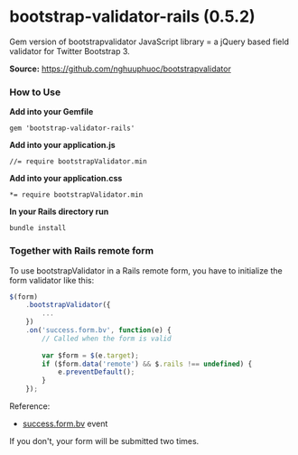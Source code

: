 bootstrap-validator-rails (0.5.2)
=================================

Gem version of bootstrapvalidator JavaScript library = a jQuery based field validator for Twitter Bootstrap 3.

**Source:** https://github.com/nghuuphuoc/bootstrapvalidator

### How to Use

**Add into your Gemfile**

`gem 'bootstrap-validator-rails'`

**Add into your application.js**

`//= require bootstrapValidator.min`

**Add into your application.css**

`*= require bootstrapValidator.min`

**In your Rails directory run**

`bundle install`

### Together with Rails remote form

To use bootstrapValidator in a Rails remote form, you have to initialize the form validator like this:

```javascript
$(form)
    .bootstrapValidator({
        ...
    })
    .on('success.form.bv', function(e) {
        // Called when the form is valid
        
        var $form = $(e.target);
        if ($form.data('remote') && $.rails !== undefined) {
            e.preventDefault();
        }
    });
```

Reference:
* [success.form.bv](http://bootstrapvalidator.com/settings/#event-form) event

If you don't, your form will be submitted two times.

